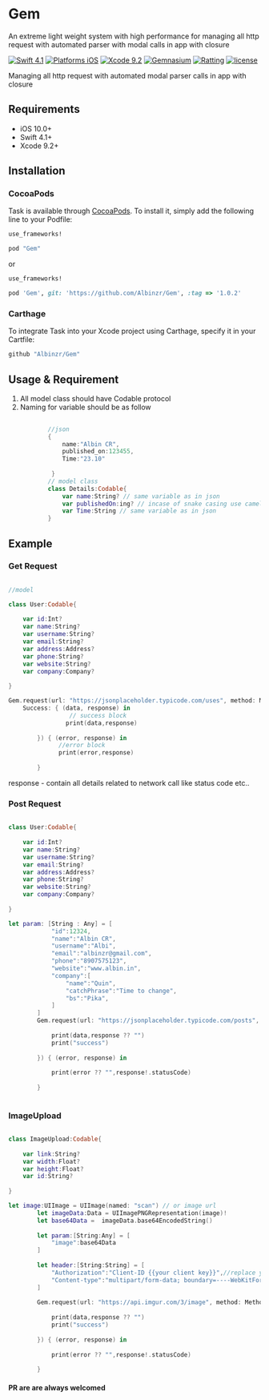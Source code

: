 # Gem
An extreme light weight system with high performance for managing all http request with automated parser with modal calls in app with closure

[![Swift 4.1](https://img.shields.io/badge/Swift-4.1-orange.svg?style=flat)](https://developer.apple.com/swift/)
[![Platforms iOS](https://img.shields.io/badge/Platforms-iOS-lightgray.svg?style=flat)](https://developer.apple.com/swift/)
[![Xcode 9.2](https://img.shields.io/badge/Xcode-9.2-blue.svg?style=flat)](https://developer.apple.com/swift/)
[![Gemnasium](https://img.shields.io/gemnasium/mathiasbynens/he.svg)]()
[![Ratting](https://img.shields.io/amo/rating/dustman.svg)]()
[![license](https://img.shields.io/github/license/mashape/apistatus.svg)]()


Managing all http request with automated modal parser calls in app with closure

## Requirements

* iOS 10.0+
* Swift 4.1+
* Xcode 9.2+

## Installation

### CocoaPods

Task is available through [CocoaPods](http://cocoapods.org). To install
it, simply add the following line to your Podfile:

```ruby
use_frameworks!

pod "Gem"
```

or

```ruby
use_frameworks!

pod 'Gem', git: 'https://github.com/Albinzr/Gem', :tag => '1.0.2'

```

### Carthage

To integrate Task into your Xcode project using Carthage, specify it in your Cartfile:

```ruby
github "Albinzr/Gem"
```

## Usage & Requirement
   1. All model class should have Codable protocol
   2. Naming for variable should be as follow
 ```swift
            
            //json
            {
                name:"Albin CR",
                published_on:123455,
                Time:"23.10"
                
             }
            // model class
            class Details:Codable{
                var name:String? // same variable as in json
                var publishedOn:ing? // incase of snake casing use camel casing of the same name
                var Time:String // same variable as in json
            }
 ```

## Example


### Get Request

```swift

//model

class User:Codable{
    
    var id:Int?
    var name:String?
    var username:String?
    var email:String?
    var address:Address?
    var phone:String?
    var website:String?
    var company:Company?
    
}

Gem.request(url: "https://jsonplaceholder.typicode.com/uses", method: Methods.get, model:User.self, 
    Success: { (data, response) in        
                 // success block
                print(data,response)
      
        }) { (error, response) in
              //error block
              print(error,response)
            
        }

```
response - contain all details related to network call like status code etc..


### Post Request

```swift

class User:Codable{
    
    var id:Int?
    var name:String?
    var username:String?
    var email:String?
    var address:Address?
    var phone:String?
    var website:String?
    var company:Company?
    
}

let param: [String : Any] = [
            "id":12324,
            "name":"Albin CR",
            "username":"Albi",
            "email":"albinzr@gmail.com",
            "phone":"8907575123",
            "website":"www.albin.in",
            "company":[
                "name":"Quin",
                "catchPhrase":"Time to change",
                "bs":"Pika",
            ]
        ]
        Gem.request(url: "https://jsonplaceholder.typicode.com/posts", method: Methods.post,parameter:param,header:nil, model:User.self, Success: { (data, response) in
            
            print(data,response ?? "")
            print("success")
            
        }) { (error, response) in
            
            print(error ?? "",response!.statusCode)
            
        }
        
```
### ImageUpload

```swift

class ImageUpload:Codable{
    
    var link:String?
    var width:Float?
    var height:Float?
    var id:String?
    
}

let image:UIImage = UIImage(named: "scan") // or image url 
        let imageData:Data = UIImagePNGRepresentation(image)!
        let base64Data =  imageData.base64EncodedString()
        
        let param:[String:Any] = [
            "image":base64Data
        ]
        
        let header:[String:String] = [
            "Authorization":"Client-ID {{your client key}}",//replace your client key
            "Content-type":"multipart/form-data; boundary=----WebKitFormBoundary7MA4YWxkTrZu0gW'"
        ]
        
        Gem.request(url: "https://api.imgur.com/3/image", method: Methods.post,parameter:param,header:header,    model:ImageUpload.self, Success: { (data, response) in
            
            print(data,response ?? "")
            print("success")
            
        }) { (error, response) in
            
            print(error ?? "",response!.statusCode)
            
        }

```
#### PR are are always welcomed
